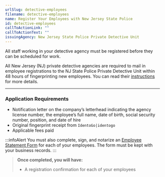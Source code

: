 ```yaml
---
urlSlug: detective-employees
filename: detective-employees
name: Register Your Employees with New Jersey State Police
id: detective-employees
callToActionLink: ""
callToActionText: ""
issuingAgency: New Jersey State Police Private Detective Unit
---
```


All staff working in your detective agency must be registered before they can be scheduled for work.

All New Jersey (NJ) private detective agencies are required to mail in employee registrations to the NJ State Police Private Detective Unit within 48 hours of fingerprinting new employees. You can read their [﻿instructions](https://www.nj.gov/njsp/private-detective/pdf/Employee_Registration_Instructions.pdf) for more details.

---

### Application Requirements

- Notification letter on the company’s letterhead indicating the agency license number, the employee’s full name, date of birth, social security number, position, and date of hire
- Original fingerprint receipt from `IdentoGo|identogo`
- Applicable fees paid

:::infoAlert
You must also complete, sign, and notarize an [Employee Statement Form](https://www.nj.gov/njsp/private-detective/pdf/pd-agency-statement.pdf) for each of your employees. The form must be kept with your business records.
:::

> **Once completed, you will have:**
>
> - A registration confirmation for each of your employees
